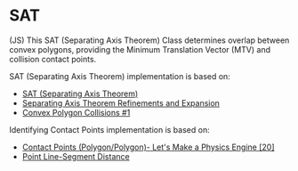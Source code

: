 # SAT
(JS) This SAT (Separating Axis Theorem) Class determines overlap between convex polygons, providing the Minimum Translation Vector (MTV) and collision contact points.

SAT (Separating Axis Theorem) implementation is based on:
  * [SAT (Separating Axis Theorem)](https://dyn4j.org/2010/01/sat/#sat-mtv)
  * [Separating Axis Theorem Refinements and Expansion](https://community.onelonecoder.com/2020/09/26/separating-axis-theorem-refinements-and-expansion/)
  * [Convex Polygon Collisions #1](https://youtu.be/7Ik2vowGcU0?si=tODrIgXWnE2bL_ER)


Identifying Contact Points implementation is based on: 
  * [Contact Points (Polygon/Polygon)- Let's Make a Physics Engine [20]](https://youtu.be/5gDC1GU3Ivg?si=GAJrw1IFTt5DEJG8)
  * [Point Line-Segment Distance](https://youtu.be/egmZJU-1zPU?si=wCl38ZT3NFDRI4Nk)
